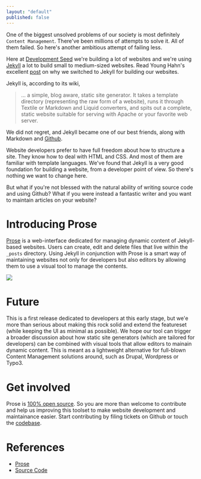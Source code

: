 ```yaml
---
layout: "default"
published: false
---
```


One of the biggest unsolved problems of our society is most definitely `Content Management`. There've been millions of attempts to solve it. All of them failed. So here's another ambitious attempt of failing less.

Here at [Development Seed](http://developmentseed.org) we're building a lot of websites and we're using [Jekyll](http://jekyllrb.com/) a lot to build small to medium-sized websites. Read Young Hahn's excellent [post](http://developmentseed.org/blog/2011/09/09/jekyll-github-pages/) on why we switched to Jekyll for building our websites. 

Jekyll is, according to its wiki,

> … a simple, blog aware, static site generator. It takes a template directory (representing the raw form of a website), runs it through Textile or Markdown and Liquid converters, and spits out a complete, static website suitable for serving with Apache or your favorite web server.

We did not regret, and Jekyll became one of our best friends, along with Markdown and [Github](http://github.com).

Website developers prefer to have full freedom about how to structure a site. They know how to deal with HTML and CSS. And most of them are familiar with template languages. We've found that Jekyll is a very good foundation for building a website, from a developer point of view. So there's nothing we want to change here.

But what if you're not blessed with the natural ability of writing source code and using Github? What if you were instead a fantastic writer and you want to maintain articles on your website?


# Introducing Prose

[Prose](http://prose.io) is a web-interface dedicated for managing dynamic content of Jekyll-based websites. Users can create, edit and delete files that live within the `_posts` directory. Using Jekyll in conjunction with Prose is a smart way of maintaining websites not only for developers but also editors by allowing them to use a visual tool to manage the contents.

![](http://f.cl.ly/items/2b1x3N2j2v1T0M3M291H/Screen%20Shot%202012-06-12%20at%203.10.19%20PM.png)


# Future

This is a first release dedicated to developers at this early stage, but we'e more than serious about making this rock solid and extend the featureset (while keeping the UI as minimal as possible). We hope our tool can trigger a broader discussion about how static site generators (which are tailored for developers) can be combined with visual tools that allow editors to mainain dynamic content. This is meant as a lightweight alternative for full-blown Content Management solutions around, such as Drupal, Wordpress or Typo3. 


# Get involved

Prose is [100% open source](http://). So you are more than welcome to contribute and help us improving this toolset to make website development and maintainance easier. Start contributing by filing tickets on Github or touch the [codebase](http://github.com/prose).


# References

- [Prose](http://prose.github.com/prose)
- [Source Code](http://github.com/prose)






